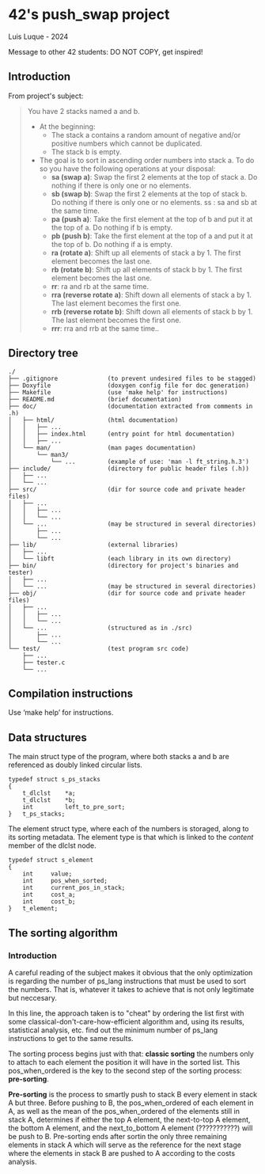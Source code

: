 # 42's push\_swap project

Luis Luque - 2024

Message to other 42 students: DO NOT COPY, get inspired!

## Introduction

From project's subject:
> You have 2 stacks named a and b.
> * At the beginning:
>    * The stack a contains a random amount of negative and/or positive
> numbers which cannot be duplicated.
>    * The stack b is empty.
> * The goal is to sort in ascending order numbers into stack a. To do so
> you have the following operations at your disposal:
>    * **sa (swap a)**: Swap the first 2 elements at the top of stack a.
> Do nothing if there is only one or no elements.
>    * **sb (swap b)**: Swap the first 2 elements at the top of stack b.
> Do nothing if there is only one or no elements.
> ss : sa and sb at the same time.
>    * **pa (push a)**: Take the first element at the top of b and put it
> at the top of a. Do nothing if b is empty.
>    * **pb (push b)**: Take the first element at the top of a and put it
> at the top of b. Do nothing if a is empty.
>    * **ra (rotate a)**: Shift up all elements of stack a by 1.
> The first element becomes the last one.
>    * **rb (rotate b)**: Shift up all elements of stack b by 1.
> The first element becomes the last one.
>    * **rr**: ra and rb at the same time.
>    * **rra (reverse rotate a)**: Shift down all elements of stack a by 1.
> The last element becomes the first one.
>    * **rrb (reverse rotate b)**: Shift down all elements of stack b by 1.
> The last element becomes the first one.
>    * **rrr**: rra and rrb at the same time..

## Directory tree

    ./  
    ├── .gitignore				(to prevent undesired files to be stagged)  
    ├── Doxyfile				(doxygen config file for doc generation)  
    ├── Makefile				(use 'make help' for instructions)  
    ├── README.md				(brief documentation)  
    ├── doc/					(documentation extracted from comments in .h)  
    │   ├── html/				(html documentation)  
    │   │   ├── ...  
    │   │   ├── index.html		(entry point for html documentation)  
    │   │   ├── ...  
    │   └── man/				(man pages documentation)  
    │       └── man3/  
    │           └── ...			(example of use: 'man -l ft_string.h.3')  
    ├── include/				(directory for public header files (.h))  
    │   ├── ...  
    │   └── ...  
    ├── src/					(dir for source code and private header files)  
    │   ├── ...  
    │   │   ├── ...  				
    │   │   └── ...  
    │   └── ...					(may be structured in several directories)  
    │       ├── ...  
    │       └── ...  
    ├── lib/					(external libraries)  
    │   ├── ...  
    │   └── libft				(each library in its own directory)  
    ├── bin/					(directory for project's binaries and tester)  
    │   ├── ...  
    │   └── ...					(may be structured in several directories)  
    ├── obj/					(dir for source code and private header files)  
    │   ├── ...  
    │   │   ├── ...  
    │   │   └── ...  
    │   └── ...					(structured as in ./src)  
    │       ├── ...  
    │       └── ...  
    └── test/					(test program src code)  
        ├── ...  
        ├── tester.c  
        └── ...  

## Compilation instructions

Use ‘make help’ for instructions.

## Data structures
The main struct type of the program, where both stacks a and b are referenced
as doubly linked circular lists.
```
typedef struct s_ps_stacks
{
    t_dlclst    *a;
    t_dlclst    *b;
    int         left_to_pre_sort;
}   t_ps_stacks;
```
The element struct type, where each of the numbers is storaged, along to its
sorting metadata. The element type is that which is linked to the *content*
member of the dlclst node.
```
typedef struct s_element
{
    int     value;
    int     pos_when_sorted;
    int     current_pos_in_stack;
    int     cost_a;
    int     cost_b;
}   t_element;
```
## The sorting algorithm
### Introduction
A careful reading of the subject makes it obvious that the only optimization
is regarding the number of ps_lang instructions that must be used to sort
the numbers. That is, whatever it takes to achieve that is not only
legitimate but neccesary.

In this line, the approach taken is to "cheat" by ordering the list first
with some classical-don't-care-how-efficient algorithm and, using its
results, statistical analysis, etc. find out the minimum number of ps_lang
instructions to get to the same results.

The sorting process begins just with that: **classic sorting** the numbers
only to attach to each element the position it will have in the sorted list.
This pos_when_ordered is the key to the second step of the sorting process:
**pre-sorting**.

**Pre-sorting** is the process to smartly push to stack B every element in stack
A but three. Before pushing to B, the pos_when_ordered of each element in A,
as well as the mean of the pos_when_ordered of the elements still in stack
A, determines if either the top A element, the next-to-top A element, the
bottom A element, and the next_to_bottom A element (???????????) will be
push to B. Pre-sorting ends after sortin the only three remaining elements
in stack A which will serve as the reference for the next stage where the
elements in stack B are pushed to A according to the costs analysis.




